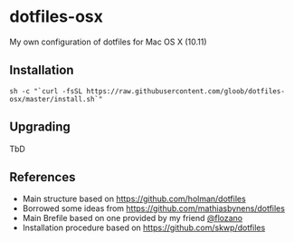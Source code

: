 # dotfiles-osx

My own configuration of dotfiles for Mac OS X (10.11)

## Installation

    sh -c "`curl -fsSL https://raw.githubusercontent.com/gloob/dotfiles-osx/master/install.sh`"

## Upgrading

TbD

## References

* Main structure based on https://github.com/holman/dotfiles
* Borrowed some ideas from https://github.com/mathiasbynens/dotfiles
* Main Brefile based on one provided by my friend [@flozano](http://github.com/flozano)
* Installation procedure based on https://github.com/skwp/dotfiles
